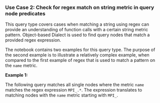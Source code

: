 ### Use Case 2: Check for regex match on string metric in query node predicates

This query type covers cases when matching a string using regex can provide an understanding of function calls with a certain string metric pattern. Object-based Dialect is used to find query nodes that match a provided regex expression. 

The notebook contains two examples for this query type. The purpose of the second example is to illustrate a relatively complex example, when compared to the first example of regex that is used to match a pattern on the `name` metric.

**Example 1:**

The following query matches all single nodes where the metric `name` matches the regex expression `MPI_.*`. The expression translates to matching nodes with the `name` metric starting with `MPI_`.
